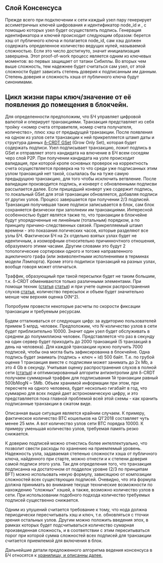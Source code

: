 ## Слой Консенсуса

Прежде всего при подключении к сети каждый узел пару генерирует ассиметричных ключей шифрования и идентификатор node_id и , с помощью которых узел будет осуществлять подпись. Генерация идентификатора и ключей происходит следующим образом: берется хэш от публичного ключа и полагается node_id, сам хэш должен содержать определенное количество ведущих нулей, называемой сложностью. Если это число достигнуто, значит инициализация завершена. Этот proof-of-work процесс является одним из ключевых моментов: во первых защищает от татаки Сибиллы. Во вторых чем выше сложность, тем надежнее будет считаться сам узел, от этой сложности будет зависить степень доверия к подписанным им данным. Степень доверия и сложность хэша от публичного ключа будут синонимами.

## Цикл жизни пары ключ/значение от её появления до помещения в блокчейн. 

Для определенности предположим, что БЧ управляет цифровой валютой и оперирует транзакциями. Транзакция представляет из себя тройку
<номер счета отправителя, номер счета получателя, количество>, плюс хэш от предыдущей транзакции.
После появления на одном из узлов сети транзакции к ней прикрепляется штамп даты и структура данных [δ-CRDT GSet](https://arxiv.org/abs/1603.01529) (Grow Only Set), которая будет содержать подписи. Узел подписывает транзакцию, ложит подпись в GSet и отправляет этого кандидата на влючение в БЧ всем соседям черз слой P2P. При получении кандидата на узле происходит валидация, при которой кропе основных проверок на корректность счета осуществляется проверка на то что среди уже подписанных этим узлом транзакций нет такой, ссылалась бы на туже самую предыдущюю транзакцию, для того чтобы исключить ветвление. После валидации производится подпись, и конверт с обновленными подписви рассылается далее. Если пришедший конверт уже содержит подпись, то локальный GSet для этой транзакции обновляется, добавляя подписи от других узлов. Процесс завершается при получении 2/3 подписей. Транзакция получившая такие подписи записывается в блок, сам блок сохраняется физически при заполнеии им транзакциями.
Интересной особенностью будет являтся также то, что транзакции в блокчейне будут упорядоченные не линейным (тотальным) порядком, а по принципу причино-следственных связей. Прикрепляемый штамп времени - это показания логических часов, которые разделяют все узлы БЧ. Фактически БЧ на 2х отдельно взятых узлах будет не идентичным, а изоморфным относительно причинночтного отношения, образуемого этими часами. Другим словами это будут 2 топологические сортировки одного и тогоже направленного ацикличного графа (или эквиволентными исполнениями в терминах модели Лэмпорта). Кроме этого подиписи транзакций на разных узлах, вообще говоря может отличаться.


Траффик, образующиый при такой пересылки будет не таким большим, т.к. δ-CRDT обмениваются только различными элементами. При помощи техник ([статья](https://open.bu.edu/bitstream/handle/2144/1665/2002-019-approx-reconciliation.pdf) [статья](https://arxiv.org/abs/1803.02750)) и при учете оценок распространения слухов [статья](https://zoo.cs.yale.edu/classes/cs426/2013/bib/karp00randomized.pdf), количество пересылок и объем будет значительно менше чем верхняя оценка O(N^2).

Попробуем провести некоторые расчеты по скорости фиксации транзакции и требуемым ресурсам.

Будем отталкиваться от следующих цифр: за аудиторию пользователей примем 5 млрд. человек. Предположим, что N-количество узлов в сети будет приблизительно 10000. Значит один узел будет обслуживать в среднем до полумиллиона человек. Представляется что раз в секунду на один сервер будет приходить до 2000 транзакций (5 транзакций в день на человека). Для каждой транзакции нужно получить 7000 подписей, чтобы она могла быть зафиксированна в блокчейне. Одна подпись будет знаимать (подпись + ключ + id) 500 байт. Т.е. по грубой оценке 1 транзакция вместе с подписями может занимать до 2х Mb, а это 4 Gb в секунду. Учитывая оценку распространения слухов в полной сети ([статья](https://zoo.cs.yale.edu/classes/cs426/2013/bib/karp00randomized.pdf)) и оптимизированный алгоритм антиэнтропии для δ-CRDT получаем суммарный траффик для подписывания 1й транзакции равный 500b*N*logN ~ 5Mb. Объем хранимой информации при этом, при пересчете на одного человека, будет несколько гигабайт в год, что суммарно для всех людей дает астрономическую цифру, и это представляется пока главной проблемой всей этой схемы - как хранить подписанные транзакции в сжатом виде.

Описанная выше ситуация является крайним случаем. К примеру, фактическое количество BTC кошельков на Q1'2018 составляет чуть менее 25 млн. А вот количество узлов сети BTC порядка 10000. К примеру уменьшая количество узлов, требуемая память резко снижается.

К доверию подписей можно отнестись более интеллектуально, что позволит свести расходы по хранению на приемлемый уровень. Надежность узла, задаваемая степенью сложности хэша от публичного ключа, найденного при старте, можно отнести и к степени доверия самой подписи этого узла. Так для определения того, что транзакция подписанна на достаточном от подделок уровне (2/3 по принципам BFT) можно испольовать некую формулу, зависящюю от композиции сложностей всех существующих подписей. Очевидно, что эта формула должна принимать во внимание текуще технические возможности по нахождению "сложных" хэшей, а также, возможно количество узлов в сети. При использовании подобного подхода количество требуемых подписей существенно снижается.

Одним из улушений считается требование к тому, что нода должна периодически пересчитывать хэш и ключ, т.е. обновляться с тточки зрения остальных узлов. Другим можно положить введения эпох, в рамках которых будет подсчитываться количество сумарная произведенная сложность, и в соответствии с этим переситываться порог при которой сумма сложностей всех подписей для транзакции считается приемлемой для включения в блок. 

Дальнейшие детали предложенного алгоритма ведения консенсуса в БЧ относятся к [хранилищу, и описанны далее.](Database.md)
